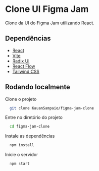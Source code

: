 
# Clone UI Figma Jam

Clone da UI do Figma Jam utilizando React.


## Dependências

 - [React](https://reactjs.org/)
 - [Vite](https://vitejs.dev/)
 - [Radix UI](https://www.radix-ui.com/)
 - [React Flow](https://reactflow.dev/)
 - [Tailwind CSS](https://tailwindcss.com/)

 


## Rodando localmente

Clone o projeto

```bash
  git clone KauanSampaio/figma-jam-clone
```

Entre no diretório do projeto

```bash
  cd figma-jam-clone
```

Instale as dependências

```bash
  npm install
```

Inicie o servidor

```bash
  npm start
```

